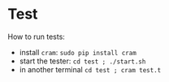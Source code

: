 # Test

How to run tests:

- install `cram`: `sudo pip install cram`
- start the tester: `cd test ; ./start.sh`
- in another terminal `cd test ; cram test.t`

